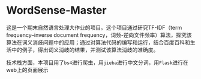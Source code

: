 # WordSense-Master

这是一个期末自然语言处理大作业的项目。这个项目通过研究TF-IDF（term frequency–inverse document frequency，词频-逆向文件频率）算法，探究该算法在词义消歧问题中的应用；通过对算法代码的编写和运行，结合百度百科和生活中的例子，得出词义消岐的结果，并测试该算法消歧的准确度。

技术栈方面，本项目用了`bs4`进行爬虫，用`jieba`进行中文分词，用`Flask`进行在web上的页面展示

